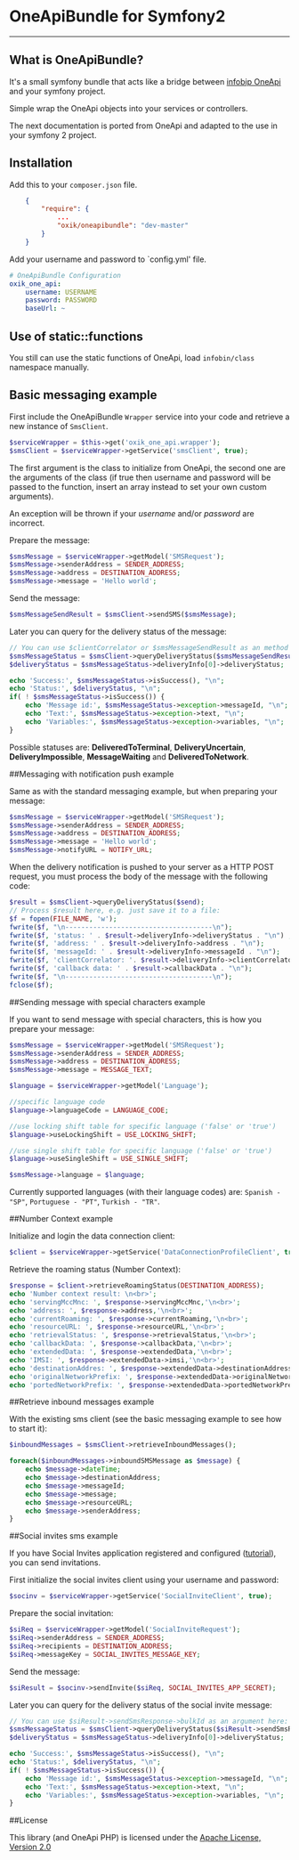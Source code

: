 # OneApiBundle for Symfony2
---
## What is OneApiBundle?
It's a small symfony bundle that acts like a bridge between [infobip OneApi](https://github.com/infobip/oneapi-php) and your symfony project.

Simple wrap the OneApi objects into your services or controllers.

The next documentation is ported from OneApi and adapted to the use in your symfony 2 project.

## Installation

Add this to your `composer.json` file.

```json
    {
        "require": {
            ...
            "oxik/oneapibundle": "dev-master"
        }
    }
```

Add your username and password to `config.yml' file.

```yml
# OneApiBundle Configuration
oxik_one_api:
    username: USERNAME
    password: PASSWORD
    baseUrl: ~
```

## Use of static::functions 

You still can use the static functions of OneApi, load `infobin/class` namespace manually.

## Basic messaging example

First include the OneApiBundle `Wrapper` service into your code and retrieve a new instance of `SmsClient`.

```php
$serviceWrapper = $this->get('oxik_one_api.wrapper');
$smsClient = $serviceWrapper->getService('smsClient', true);
```

The first argument is the class to initialize from OneApi, the second one are the arguments of the class (if true then username and password will be passed to the function, insert an array instead to set your own custom arguments).

An exception will be thrown if your *username* and/or *password* are incorrect.

Prepare the message:

```php
$smsMessage = $serviceWrapper->getModel('SMSRequest');
$smsMessage->senderAddress = SENDER_ADDRESS;
$smsMessage->address = DESTINATION_ADDRESS;
$smsMessage->message = 'Hello world';
```

Send the message:

```php
$smsMessageSendResult = $smsClient->sendSMS($smsMessage);
```

Later you can query for the delivery status of the message:

```php
// You can use $clientCorrelator or $smsMessageSendResult as an method call argument here:
$smsMessageStatus = $smsClient->queryDeliveryStatus($smsMessageSendResult);
$deliveryStatus = $smsMessageStatus->deliveryInfo[0]->deliveryStatus;

echo 'Success:', $smsMessageStatus->isSuccess(), "\n";
echo 'Status:', $deliveryStatus, "\n";
if( ! $smsMessageStatus->isSuccess()) {
    echo 'Message id:', $smsMessageStatus->exception->messageId, "\n";
    echo 'Text:', $smsMessageStatus->exception->text, "\n";
    echo 'Variables:', $smsMessageStatus->exception->variables, "\n";
}
```

Possible statuses are: **DeliveredToTerminal**, **DeliveryUncertain**, **DeliveryImpossible**, **MessageWaiting** and **DeliveredToNetwork**.

##Messaging with notification push example

Same as with the standard messaging example, but when preparing your message:

```php
$smsMessage = $serviceWrapper->getModel('SMSRequest');
$smsMessage->senderAddress = SENDER_ADDRESS;
$smsMessage->address = DESTINATION_ADDRESS;
$smsMessage->message = 'Hello world';
$smsMessage->notifyURL = NOTIFY_URL;
```

When the delivery notification is pushed to your server as a HTTP POST request, you must process the body of the message with the following code:

```php
$result = $smsClient->queryDeliveryStatus($send);
// Process $result here, e.g. just save it to a file:
$f = fopen(FILE_NAME, 'w');
fwrite($f, "\n-------------------------------------\n");
fwrite($f, 'status: ' . $result->deliveryInfo->deliveryStatus . "\n") ;
fwrite($f, 'address: ' . $result->deliveryInfo->address . "\n");
fwrite($f, 'messageId: ' . $result->deliveryInfo->messageId . "\n");
fwrite($f, 'clientCorrelator: '. $result->deliveryInfo->clientCorrelator . "\n");
fwrite($f, 'callback data: ' . $result->callbackData . "\n");
fwrite($f, "\n-------------------------------------\n");
fclose($f);
```

##Sending message with special characters example

If you want to send message with special characters, this is how you prepare your message:

```php
$smsMessage = $serviceWrapper->getModel('SMSRequest');
$smsMessage->senderAddress = SENDER_ADDRESS;
$smsMessage->address = DESTINATION_ADDRESS;
$smsMessage->message = MESSAGE_TEXT;

$language = $serviceWrapper->getModel('Language');

//specific language code
$language->languageCode = LANGUAGE_CODE;

//use locking shift table for specific language ('false' or 'true') 
$language->useLockingShift = USE_LOCKING_SHIFT;

//use single shift table for specific language ('false' or 'true')
$language->useSingleShift = USE_SINGLE_SHIFT;

$smsMessage->language = $language;
```

Currently supported languages (with their language codes) are: `Spanish - "SP"`, `Portuguese - "PT"`, `Turkish - "TR"`.

##Number Context example

Initialize and login the data connection client:

```php
$client = $serviceWrapper->getService('DataConnectionProfileClient', true);
``` 

Retrieve the roaming status (Number Context):

```php
$response = $client->retrieveRoamingStatus(DESTINATION_ADDRESS);
echo 'Number context result: \n<br>';
echo 'servingMccMnc: ', $response->servingMccMnc,'\n<br>';
echo 'address: ', $response->address,'\n<br>';
echo 'currentRoaming: ', $response->currentRoaming,'\n<br>';
echo 'resourceURL: ', $response->resourceURL,'\n<br>';
echo 'retrievalStatus: ', $response->retrievalStatus,'\n<br>';
echo 'callbackData: ', $response->callbackData,'\n<br>';
echo 'extendedData: ', $response->extendedData,'\n<br>';
echo 'IMSI: ', $response->extendedData->imsi,'\n<br>';
echo 'destinationAddres: ', $response->extendedData->destinationAddress,'\n<br>';
echo 'originalNetworkPrefix: ', $response->extendedData->originalNetworkPrefix,'\n<br>';
echo 'portedNetworkPrefix: ', $response->extendedData->portedNetworkPrefix,'\n<br>';
```

##Retrieve inbound messages example

With the existing sms client (see the basic messaging example to see how to start it):

```php
$inboundMessages = $smsClient->retrieveInboundMessages();

foreach($inboundMessages->inboundSMSMessage as $message) {
    echo $message->dateTime;
    echo $message->destinationAddress;
    echo $message->messageId;
    echo $message->message;
    echo $message->resourceURL;
    echo $message->senderAddress;
}
```

##Social invites sms example

If you have Social Invites application registered and configured ([tutorial](http://developer.infobip.com/getting-started/tutorials/social-invite)), you can send invitations.

First initialize the social invites client using your username and password:

```php
$socinv = $serviceWrapper->getService('SocialInviteClient', true);
```

Prepare the social invitation:

```php
$siReq = $serviceWrapper->getModel('SocialInviteRequest');
$siReq->senderAddress = SENDER_ADDRESS;
$siReq->recipients = DESTINATION_ADDRESS;
$siReq->messageKey = SOCIAL_INVITES_MESSAGE_KEY;
```

Send the message:

```php
$siResult = $socinv->sendInvite($siReq, SOCIAL_INVITES_APP_SECRET);
```

Later you can query for the delivery status of the social invite message:

```php
// You can use $siResult->sendSmsResponse->bulkId as an argument here:
$smsMessageStatus = $smsClient->queryDeliveryStatus($siResult->sendSmsResponse->bulkId);
$deliveryStatus = $smsMessageStatus->deliveryInfo[0]->deliveryStatus;

echo 'Success:', $smsMessageStatus->isSuccess(), "\n";
echo 'Status:', $deliveryStatus, "\n";
if( ! $smsMessageStatus->isSuccess()) {
    echo 'Message id:', $smsMessageStatus->exception->messageId, "\n";
    echo 'Text:', $smsMessageStatus->exception->text, "\n";
    echo 'Variables:', $smsMessageStatus->exception->variables, "\n";
}
```

##License

This library (and OneApi PHP) is licensed under the [Apache License, Version 2.0](http://www.apache.org/licenses/LICENSE-2.0)